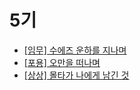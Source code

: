# 5기
- [[임무] 수에즈 운하를 지나며](https://makerjun.com/travel/suez)
- [[포용] 오만을 떠나며](https://makerjun.com/travel/embrace)
- [[상상] 몰타가 나에게 남긴 것](https://makerjun.com/travel/imagne)